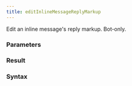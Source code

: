 ```yaml
---
title: editInlineMessageReplyMarkup
---
```


Edit an inline message's reply markup. Bot-only.


### Parameters 



### Result 



### Syntax





